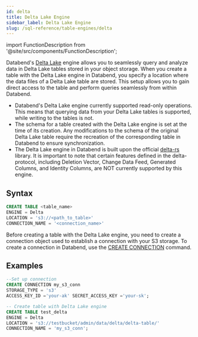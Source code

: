 ```yaml
---
id: delta
title: Delta Lake Engine
sidebar_label: Delta Lake Engine
slug: /sql-reference/table-engines/delta
---
```


import FunctionDescription from '@site/src/components/FunctionDescription';

<FunctionDescription description="Introduced or updated: v1.2.262"/>

Databend's [Delta Lake](https://delta.io/) engine allows you to seamlessly query and analyze data in Delta Lake tables stored in your object storage. When you create a table with the Delta Lake engine in Databend, you specify a location where the data files of a Delta Lake table are stored. This setup allows you to gain direct access to the table and perform queries seamlessly from within Databend.

- Databend's Delta Lake engine currently supported read-only operations. This means that querying data from your Delta Lake tables is supported, while writing to the tables is not.
- The schema for a table created with the Delta Lake engine is set at the time of its creation. Any modifications to the schema of the original Delta Lake table require the recreation of the corresponding table in Databend to ensure synchronization.
- The Delta Lake engine in Databend is built upon the official [delta-rs](https://github.com/delta-io/delta-rs) library. It is important to note that certain features defined in the delta-protocol, including Deletion Vector, Change Data Feed, Generated Columns, and Identity Columns, are NOT currently supported by this engine.

## Syntax

```sql
CREATE TABLE <table_name> 
ENGINE = Delta 
LOCATION = 's3://<path_to_table>' 
CONNECTION_NAME = '<connection_name>'
```

Before creating a table with the Delta Lake engine, you need to create a connection object used to establish a connection with your S3 storage. To create a connection in Databend, use the [CREATE CONNECTION](/sql/sql-reference/connect-parameters) command.

## Examples

```sql
--Set up connection
CREATE CONNECTION my_s3_conn 
STORAGE_TYPE = 's3' 
ACCESS_KEY_ID ='your-ak' SECRET_ACCESS_KEY ='your-sk';

-- Create table with Delta Lake engine
CREATE TABLE test_delta 
ENGINE = Delta 
LOCATION = 's3://testbucket/admin/data/delta/delta-table/' 
CONNECTION_NAME = 'my_s3_conn';
```
